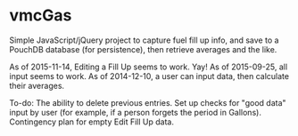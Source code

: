 vmcGas
======

Simple JavaScript/jQuery project to capture fuel fill up info, and save to a PouchDB database (for persistence), then retrieve averages and the like.

As of 2015-11-14, Editing a Fill Up seems to work. Yay!
As of 2015-09-25, all input seems to work. 
As of 2014-12-10, a user can input data, then calculate their averages.

To-do: The ability to delete previous entries. Set up checks for "good data" input by user (for example, if a person forgets the period in Gallons). Contingency plan for empty Edit Fill Up data.